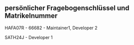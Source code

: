 ## persönlicher Fragebogenschlüssel und Matrikelnummer

HAFA07R - 66682 - Maintainer1, Developer 2

SATH24J - Developer 1
